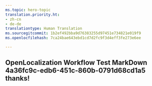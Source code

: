 ```yaml
---
ms.topic: hero-topic
translation.priority.ht:
- zh-cn
- de-de
translationtype: Human Translation
ms.sourcegitcommit: 1b2ef492bba9d76383255d97451e734821e019f9
ms.openlocfilehash: 7ca24bae643ebd1cd7d2fc9f3d4eff3fe273e6ee

---
```

## OpenLocalization Workflow Test MarkDown 4a36fc9c-edb6-451c-860b-0791d68cd1a5 thanks!



<!--HONumber=Aug16_HO1-->


